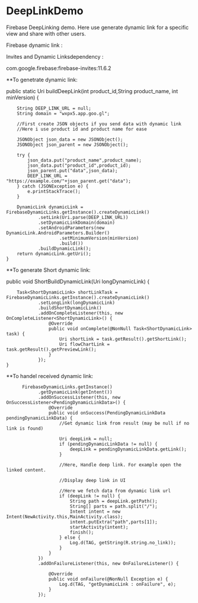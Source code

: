 # DeepLinkDemo

Firebase DeepLinking demo. Here use generate dynamic link for a specific view and share with other users.

Firebase dynamic link :

Invites and Dynamic Linksdependency :

com.google.firebase:firebase-invites:11.6.2

**To genetrate dynamic link:

public static Uri buildDeepLink(int product_id,String product_name, int minVersion) {

        String DEEP_LINK_URL = null;
        String domain = "wxpx5.app.goo.gl";
        
        //First create JSON objects if you send data with dynamic link
        //Here i use product id and product name for ease
        
        JSONObject json_data = new JSONObject();
        JSONObject json_parent = new JSONObject();
        
        try {
            json_data.put("product_name",product_name);
            json_data.put("product_id",product_id);
            json_parent.put("data",json_data);
            DEEP_LINK_URL = "https://example.com/"+json_parent.get("data");
        } catch (JSONException e) {
            e.printStackTrace();
        }

        DynamicLink dynamicLink = FirebaseDynamicLinks.getInstance().createDynamicLink()
                .setLink(Uri.parse(DEEP_LINK_URL))
                .setDynamicLinkDomain(domain)
                .setAndroidParameters(new DynamicLink.AndroidParameters.Builder()
                        .setMinimumVersion(minVersion)
                        .build())
                .buildDynamicLink();
        return dynamicLink.getUri();
    }
    
    
**To generate Short dynamic link:

 public void ShortBuildDynamicLink(Uri longDynamicLink) {

        Task<ShortDynamicLink> shortLinkTask = FirebaseDynamicLinks.getInstance().createDynamicLink()
                .setLongLink(longDynamicLink)
                .buildShortDynamicLink()
                .addOnCompleteListener(this, new OnCompleteListener<ShortDynamicLink>() {
                    @Override
                    public void onComplete(@NonNull Task<ShortDynamicLink> task) {
                        Uri shortLink = task.getResult().getShortLink();
                        Uri flowChartLink = task.getResult().getPreviewLink();
                    }
                });
    }
   
   
**To handel received dynamic link:

 
 
          FirebaseDynamicLinks.getInstance()
                .getDynamicLink(getIntent())
                .addOnSuccessListener(this, new OnSuccessListener<PendingDynamicLinkData>() {
                    @Override
                    public void onSuccess(PendingDynamicLinkData pendingDynamicLinkData) {
                        //Get dynamic link from result (may be null if no link is found)

                        Uri deepLink = null;
                        if (pendingDynamicLinkData != null) {
                            deepLink = pendingDynamicLinkData.getLink();
                        }

                        //Here, Handle deep link. For example open the linked content.

                        //Display deep link in UI
                        
                        //Here we fetch data from dynamic link url
                        if (deepLink != null) {
                            String path = deepLink.getPath();
                            String[] parts = path.split("/");
                            Intent intent = new Intent(NewActivity.this,MainActivity.class);
                            intent.putExtra("path",parts[1]);
                            startActivity(intent);
                            finish();
                        } else {
                            Log.d(TAG, getString(R.string.no_link));
                        }
                    }
                })
                .addOnFailureListener(this, new OnFailureListener() {

                    @Override
                    public void onFailure(@NonNull Exception e) {
                        Log.d(TAG, "getDynamicLink : onFailure", e);
                    }
                });
